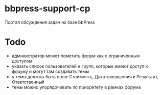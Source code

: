 bbpress-support-cp
==================

Портал обсуждения задач на базе bbPress

# Todo

- администратор может пометить форум как с ограниченным доступом
- указать список пользователей и групп, которые имеют доступ к форуму и могут там создавать темы
- у темы должны быть поля: Стоимость, Дата завершения и Результат, Ответственный
- темы можно упорядочивать по приоритету в рамках форума
